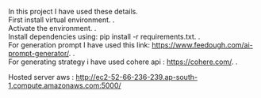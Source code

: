 In this project I have used these details.<br>
First install virtual environment. .<br>
Activate the environment. .<br>
Install dependencies using: pip install -r requirements.txt. .<br>
For generation prompt I have used this link: https://www.feedough.com/ai-prompt-generator/. .<br>
For generating strategy i have used cohere api : https://cohere.com/. .<br>



Hosted server aws : http://ec2-52-66-236-239.ap-south-1.compute.amazonaws.com:5000/
